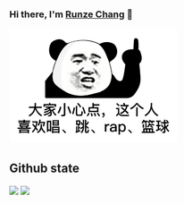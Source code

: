 ### Hi there, I'm [Runze Chang](https://orzcrz.github.io/) 👋

<code><img src="https://raw.githubusercontent.com/orzcrz/orzcrz/main/assets/rap.png"></code>

## Github state

<a>
  <img align="center" src="https://github-readme-stats.vercel.app/api?username=orzcrz&theme=material-palenight" />
</a>

<a>
  <img align="center" src="https://github-readme-stats.vercel.app/api/top-langs/?username=orzcrz&layout=compact&theme=material-palenight" />
</a>
